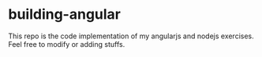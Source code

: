 building-angular
================
This repo is the code implementation of my angularjs and nodejs exercises. Feel free to modify or adding stuffs.
